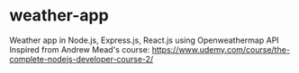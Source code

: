 # weather-app
Weather app in Node.js, Express.js, React.js using Openweathermap API
Inspired from Andrew Mead's course: https://www.udemy.com/course/the-complete-nodejs-developer-course-2/
